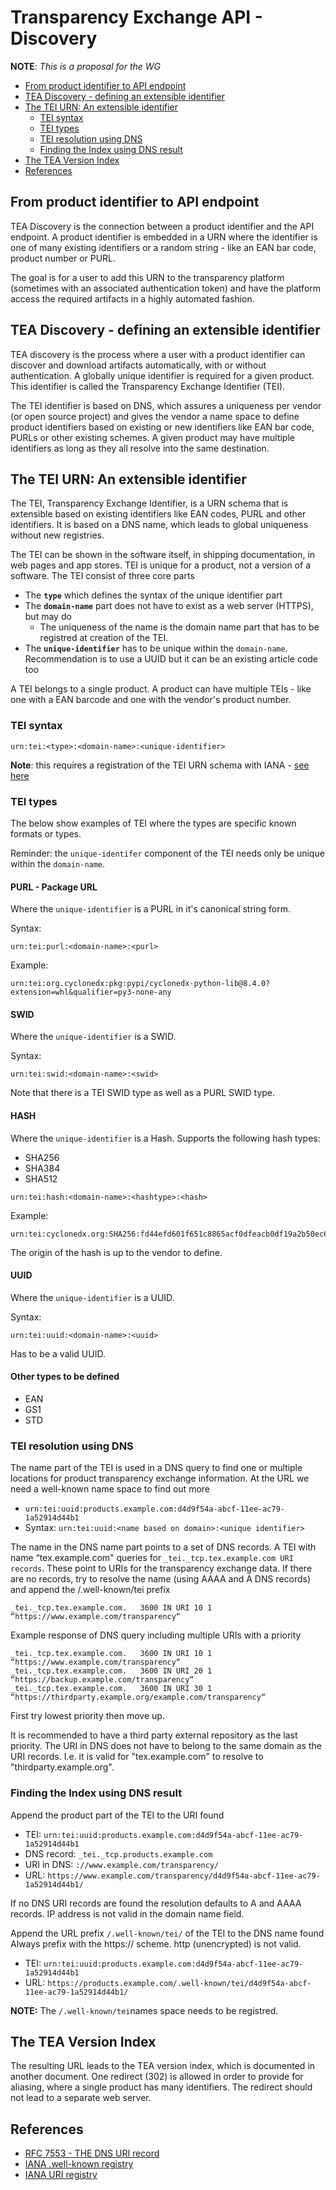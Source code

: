 # Transparency Exchange API - Discovery

**NOTE**: _This is a proposal for the WG_

- [From product identifier to API endpoint](#from-product-identifier-to-api-endpoint)
- [TEA Discovery - defining an extensible identifier](#tea-discovery---defining-an-extensible-identifier)
- [The TEI URN: An extensible identifier](#the-tei-urn-an-extensible-identifier)
  - [TEI syntax](#tei-syntax)
  - [TEI types](#tei-types)
  - [TEI resolution using DNS](#tei-resolution-using-dns)
  - [Finding the Index using DNS result](#finding-the-index-using-dns-result)
- [The TEA Version Index](#the-tea-version-index)
- [References](#references)


## From product identifier to API endpoint

TEA Discovery is the connection between a product identifier and the API endpoint.
A product identifier is embedded in a URN where the identifier is one of many existing
identifiers or a random string - like an EAN bar code, product
number or PURL.

The goal is for a user to add this URN to the transparency platform (sometimes with an
associated authentication token) and have the platform access the required artifacts
in a highly automated fashion.

## TEA Discovery - defining an extensible identifier

TEA discovery is the process where a user with a product identifier can discover and download
artifacts automatically, with or without authentication. A globally unique identifier is
required for a given product. This identifier is called the Transparency Exchange Identifier (TEI).

The TEI identifier is based on DNS, which assures a uniqueness per vendor (or open source project) 
and gives the vendor a name space to define product identifiers based on existing or new identifiers like EAN bar code, PURLs or other existing schemes. A given product may have multiple identifiers as long as they all resolve into the same destination.

## The TEI URN: An extensible identifier

The TEI, Transparency Exchange Identifier, is a URN schema that is extensible based on existing
identifiers like EAN codes, PURL and other identifiers. It is based on a DNS name, which leads
to global uniqueness without new registries.

The TEI can be shown in the software itself, in shipping documentation, in web pages and app stores.
TEI is unique for a product, not a version of a software. The TEI consist of three core parts

- The **`type`** which defines the syntax of the unique identifier part
- The **`domain-name`** part does not have to exist as a web server (HTTPS), but may do
  - The uniqueness of the name is the domain name part that has to be registred at creation of the TEI.
- The **`unique-identifier`** has to be unique within the `domain-name`. Recommendation is to use a UUID but it can be an existing article code too

A TEI belongs to a single product. A product can have multiple TEIs - like one with a EAN
barcode and one with the vendor's product number.

### TEI syntax

```
urn:tei:<type>:<domain-name>:<unique-identifier>
````

**Note**: this requires a registration of the TEI URN schema with IANA - [see here](https://github.com/CycloneDX/transparency-exchange-api/issues/18)

### TEI types

The below show examples of TEI where the types are specific known formats or types.

Reminder: the `unique-identifer` component of the TEI needs only be unique within the `domain-name`.

#### PURL - Package URL

Where the `unique-identifier` is a PURL in it's canonical string form.

Syntax:

```text
urn:tei:purl:<domain-name>:<purl>
````

Example:
```text
urn:tei:org.cyclonedx:pkg:pypi/cyclonedx-python-lib@8.4.0?extension=whl&qualifier=py3-none-any
```

#### SWID

Where the `unique-identifier` is a SWID.

Syntax:

```text
urn:tei:swid:<domain-name>:<swid>
````

Note that there is a TEI SWID type as well as a PURL SWID type.

#### HASH

Where the `unique-identifier` is a Hash. Supports the following hash types:

* SHA256
* SHA384
* SHA512

```text
urn:tei:hash:<domain-name>:<hashtype>:<hash>
````

Example:
```text
urn:tei:cyclonedx.org:SHA256:fd44efd601f651c8865acf0dfeacb0df19a2b50ec69ead0262096fd2f67197b9
```

The origin of the hash is up to the vendor to define.

#### UUID

Where the `unique-identifier` is a UUID.

Syntax:

```text
urn:tei:uuid:<domain-name>:<uuid>
````

Has to be a valid UUID.

#### Other types to be defined

- EAN
- GS1
- STD


### TEI resolution using DNS

The name part of the TEI is used in a DNS query to find one or multiple locations for product transparency exchange information.
At the URL we need a well-known name space to find out more

- `urn:tei:uuid:products.example.com:d4d9f54a-abcf-11ee-ac79-1a52914d44b1`
- Syntax: `urn:tei:uuid:<name based on domain>:<unique identifier>`

The name in the DNS name part points to a set of DNS records.
A TEI with name “tex.example.com" queries for `_tei._tcp.tex.example.com URI records`.
These point to URIs for the transparency exchange data.
If there are no records, try to resolve the name (using AAAA and A DNS records) and
append the /.well-known/tei prefix

```
_tei._tcp.tex.example.com.   3600 IN URI 10 1 “https://www.example.com/transparency“
```

Example response of DNS query including multiple URIs with a priority

```
_tei._tcp.tex.example.com.   3600 IN URI 10 1 “https://www.example.com/transparency“
_tei._tcp.tex.example.com.   3600 IN URI 20 1 “https://backup.example.com/transparency“
_tei._tcp.tex.example.com.   3600 IN URI 30 1 “https://thirdparty.example.org/example.com/transparency“
```

First try lowest priority then move up.

It is recommended to have a third party external repository as the last priority.
The URI in DNS does not have to belong to the same domain as the URI records. I.e.
it is valid for "tex.example.com" to resolve to "thirdparty.example.org".

### Finding the Index using DNS result

Append the product part of the TEI to the URI found

- TEI: `urn:tei:uuid:products.example.com:d4d9f54a-abcf-11ee-ac79-1a52914d44b1`
- DNS record: `_tei._tcp.products.example.com`
- URI in DNS: `://www.example.com/transparency/`
- URL: `https://www.example.com/transparency/d4d9f54a-abcf-11ee-ac79-1a52914d44b1/`

If no DNS URI records are found the resolution defaults to A and AAAA records.
IP address is not valid in the domain name field.

Append the URL prefix `/.well-known/tei/` of the TEI to the DNS name found
Always prefix with the https:// scheme. http (unencrypted) is not valid.

- TEI: `urn:tei:uuid:products.example.com:d4d9f54a-abcf-11ee-ac79-1a52914d44b1`
- URL: `https://products.example.com/.well-known/tei/d4d9f54a-abcf-11ee-ac79-1a52914d44b1/`

**NOTE:** The `/.well-known/tei`names space needs to be registred.

## The TEA Version Index

The resulting URL leads to the TEA version index, which is documented in another document.
One redirect (302) is allowed in order to provide for aliasing, where a single product
has many identifiers. The redirect should not lead to a separate web server.

## References

- [RFC 7553 - THE DNS URI record](https://datatracker.ietf.org/doc/html/rfc7553)
- [IANA .well-known registry](https://www.iana.org/assignments/well-known-uris/well-known-uris.xhtml)
- [IANA URI registry](https://www.iana.org/assignments/urn-namespaces/urn-namespaces.xhtml#urn-namespaces-1)
